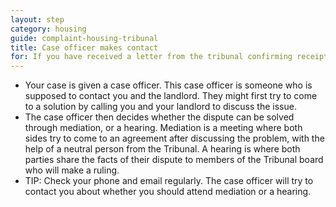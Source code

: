 ```yaml
---
layout: step
category: housing
guide: complaint-housing-tribunal
title: Case officer makes contact
for: If you have received a letter from the tribunal confirming receipt of your complaint and wondering what happens next then this information might be useful
---
```

- Your case is given a case officer. This case officer is someone who is supposed to contact you and the landlord. They might first try to come to a solution by calling you and your landlord to discuss the issue.
- The case officer then decides whether the dispute can be solved through mediation, or a hearing. Mediation is a meeting where both sides try to come to an agreement after discussing the problem, with the help of a neutral person from the Tribunal. A hearing is where both parties share the facts of their dispute to members of the Tribunal board who will make a ruling.
- TIP: Check your phone and email regularly. The case officer will try to contact you about whether you should attend mediation or a hearing.
